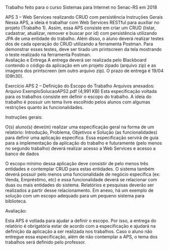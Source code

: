 Trabalho feito para o curso Sistemas para Internet no Senac-RS em 2018

APS 3 – Web Services realizando CRUD com persistência
Instruções Gerais
Nessa APS, a ideia é trabalhar com Web Services RESTful para auxiliar no projeto (Trabalho 1). Assim, essa APS consiste em criar um CRUD (listar, cadastrar, atualizar, remover e buscar por id) com persistência utilizando JPA de uma entidade do trabalho.
Além disso, o aluno deverá realizar testes dos de cada operação do CRUD utilizando a ferramenta Postman. Para demonstrar esses testes, deve ser tirado um printscreen da tela mostrando o teste realizado na ferramenta Postman.  
Avaliação e Entrega
A entrega deverá ser realizada pelo Blackboard contendo o código da aplicação em um projeto zipado (arquivo zip) e as imagens dos printscreen (em outro arquivo zip).
O prazo de entrega é 19/04 (09h30).

Exercício
APS 2 – Definição do Escopo do Trabalho
Arquivos anexados:
Arquivo ExemploSolucaoAPS2.pdf (4,991 KB)
Esta especificação voltada para os trabalhos consiste em definir o escopo do trabalho. A ideia do trabalho é possuir um tema livre escolhido pelos alunos com algumas restrições quanto às funcionalidades.

Instruções gerais:

O(s) aluno(s) deve(m) realizar uma especificação geral na forma de um relatório: Introdução, Problema, Objetivos e Solução (as funcionalidades) para definir uma aplicação específica. Essa especificação servirá de guia para a implementação da aplicação do trabalho e futuramente (pelo menos no segundo trabalho) deverá realizar acesso a Web Services e acesso a banco de dados

O escopo mínimo dessa aplicação deve consistir de pelo menos três entidades e contemplar CRUD para estas entidades. O sistema também deverá possuir pelo menos uma funcionalidade de negócio específica (ex: Venda, Empréstimo, etc) e essa funcionalidade deverá se relacionar com duas ou mais entidades do sistema. Relatórios e pesquisas deverão ser realizados a partir desse relacionamento. Em anexo, há um exemplo de solução com um escopo adequado para um pequeno sistema para biblioteca.

Avaliação:

Esta APS é voltada para ajudar a definir o escopo. Por isso, a entrega do relatório é obrigatória estar de acordo com a especificação e ajudará na definição da aplicação a ser realizada nos trabalhos. Caso o aluno não entregue essa especificação, além de não contemplar a APS, o tema dos trabalhos será definido pelo professor.
